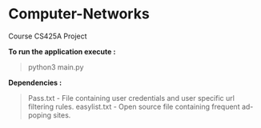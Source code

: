 # Computer-Networks
Course CS425A Project

**To run the application execute :**

> python3 main.py

**Dependencies :**

>Pass.txt        -   File containing user credentials and user specific url filtering rules.
>easylist.txt    -   Open source file containing frequent ad-poping sites.